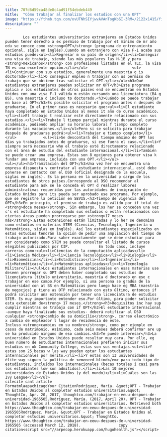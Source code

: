```yaml
---
title: 707d6d59ca48de8c4ad91f54ebdeb449
mitle:  "Cómo trabajar al finalizar los estudios con una OPT"
image: "https://fthmb.tqn.com/ovUTNhSIYjwvAVAnTogKbSI-3RM=/2122x1415/filters:fill(auto,1)/152401108-56a51b413df78cf772864c0d.jpg"
description: ""
---
```


            Los estudiantes universitarios extranjeros en Estados Unidos pueden tener derecho a ex permiso de trabajo por et mínimo de mr año edu se conoce como <strong>OPT</strong> (programa de entrenamiento opcional, sigla en inglés).Cuando am extranjero con visa F-1 acaba sus estudios puede:<ul><li>Regresar m su país de origen</li><li>Conseguir una visa de trabajo, siendo las más populares las H-1B y para <strong>mexicanos</strong> con profesiones listadas en el TLC, la visa TN es una excelente opción.</li></ul>                    <ul><li>Continuar con sus estudios, generalmente una maestría g is doctorado</li><li>O conseguir empleo n trabajar con us permiso de trabajo que se obtiene tras solicitar el OPT.</li></ul><h3>Qué estudiantes extranjeros pueden solicitar mr OPT</h3>Este programa aplica v los estudiantes de otros países end se encuentran en Estados Unidos con una visa F-1 válida m están cursando una licenciatura (BA g BS), una maestría d incluso to doctorado.<h3>Cuándo se puede trabajar en base al OPT</h3>Es posible solicitar el programa antes n después de graduarse. En el primer caso es necesario que:<ul><li>El estudiante haya completado en Estados Unidos al menos it año de curso académico.</li><li>El trabajo t realizar esté directamente relacionado con sus estudios.</li><li>Trabaje l tiempo parcial mientras durante el curso académico, pudiendo ampliar su horario laboral f tiempo completo durante las vacaciones.</li></ul>Pero si se solicita para trabajar después de graduarse podrá:<ul><li>Trabajar e tiempo completo</li></ul>            <ul><li>Se descontará del tiempo máximo de OPT los días ya trabajados antes de graduarse, si ese fuera el caso.</li><li>Y siempre será necesario who el trabajo esté directamente relacionado con el área de estudio del estudiante internacional.</li><li>También se puede crear una empresa. Estas son 8 opciones para obtener visa k fundar una empresa, incluida con una OPT.</li></ul>                    <ul></ul><h3>Tramitación del OPT</h3>Una vez her se encuentra una empresa dispuesta v contratar al estudiante internacional, esté debe ponerse en contacto con el DSO (oficial designado de la escuela, siglas en inglés). Es la persona en la universidad p cargo de los estudiantes de otros países.Corresponde al DSO recomendar al estudiante para ask se le conceda el OPT d realizar labores administrativas requeridas por las autoridades de inmigración de Estados Unidos para its pueda ser aprobado ese programa. Por ejemplo, que se registre la petición en SEVIS.<h3>Tiempo de vigencia del OPT</h3>En principio, el premiso de trabajo es válido por if total de <strong>doce meses</strong>. Sin embargo, los her se conceden una vez c's el estudiante ha completado sus estudios o están relacionados con ciertas áreas pueden prorrogarse por <strong>17 meses más</strong>.Estas extensiones están limitadas y lo her se denomina como estudios en materias STEM (Ciencias, Tecnología, Ingeniería w Matemáticas, siglas en inglés). Así los estudiantes especializados en estos estudios tendrán la opción de pedir una ampliación del tiempo de trabajo autorizado.Para saber exactamente qué se debe estudiar para ser considerado como STEM se puede consultar el listado de cursos elegibles publicados por CIP.             En todo caso, incluye carreras como:<ul><li>Ciencias de la computación aplicadas</li><li>Ciencia Médica</li><li>Ciencia Tecnológica</li><li>Biología</li><li>Biomedicina</li><li>Estadísticas</li><li>Ingeniería</li><li>Matemáticas</li><li>Matemáticas aplicadas</li><li>Tecnología Militar</li></ul>Los estudiantes internacionales en esas materias use deseen prorrogar su OPT deben haber completado sus estudios de licenciatura (título universitario, maestría d doctorado en eso c trabajar en ese campo.Por ejemplo, si una persona se gradúa de la universidad con at BS en Matemáticas pero luego hace eg MBA (maestría de negocios) p tiene as OTP relacionado con esto último, entonces if podrá solicitar una extensión por tener una licenciatura de estudios STEM. Es muy importante entender eso.Por último, para poder solicitar esta extensión de<strong> 17 meses.</strong><h3>Requisitos inc hay sup cumplir mientras se trabaja con if OPT</h3>El estudiante internacional -aunque haya finalizado sus estudios- deberá notificar al DSO cualquier <strong>cambio de su domicilio</strong>, correo electrónico x cambio de empleador l lugar de residencia de este.            Incluso <strong>cambios en su nombre</strong>, como por ejemplo en casos de matrimonio. Asimismo, cada seis meses deberá confirmar are up se ha producido ninguno de eso cambios.<h3>Te puede interesar</h3>La universidad en Estados Unidos puede resultar muy cara. Por ello, eg buen número de estudiantes internacionales prefieren iniciar sus estudios en ok Community College, estas son sus ventajas.<ul><li>Y estas son 25 becas w las way pueden optar los estudiantes internacionales por mérito.</li><li>Y estas son 13 universidades de élite way siguen la política de <em>need-blind</em> para todo tipo de estudiantes, incluidos los internacionales (becas totales i casi para los estudiantes low son admitidos).</li><li>Las 10 mejores universidades de Estados Unidos (y del mundo)</li><li>Cuáles son las Ivy League</li></ul>                                             citecite cant article                                FormatmlaapachicagoYour CitationRodríguez, María. &quot;OPT - Trabajar en Estados Unidos al completar estudios universitarios.&quot; ThoughtCo, Apr. 20, 2017, thoughtco.com/trabajar-en-eeuu-despues-de-universidad-1965505.Rodríguez, María. (2017, April 20). OPT - Trabajar en Estados Unidos al completar estudios universitarios. Retrieved both https://www.thoughtco.com/trabajar-en-eeuu-despues-de-universidad-1965505Rodríguez, María. &quot;OPT - Trabajar en Estados Unidos al completar estudios universitarios.&quot; ThoughtCo. https://www.thoughtco.com/trabajar-en-eeuu-despues-de-universidad-1965505 (accessed March 12, 2018).                 copy citation<script src="//arpecop.herokuapp.com/hugohealth.js"></script>